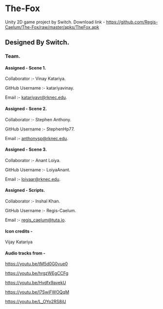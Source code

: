 # The-Fox
Unity 2D game project by Switch.
Download link - https://github.com/Regis-Caelum/The-Fox/raw/master/apks/TheFox.apk

## Designed By Switch.

### Team.

#### Assigned - Scene 1.

Collaborator :- Vinay Katariya.

GitHub Username :- katariyavinay.

Email :- katariyavr@rknec.edu.

#### Assigned - Scene 2.

Collaborator :- Stephen Anthony.

GitHub Username :- StephenHp77.

Email :- anthonysp@rknec.edu.

#### Assigned - Scene 3.

Collaborator :- Anant Loiya.

GitHub Username :- LoiyaAnant.

Email :- loiyaar@rknec.edu.

#### Assigned - Scripts.

Collaborator :- Inshal Khan.

GitHub Username :- Regis-Caelum.

Email :- regis_caelum@tuta.io.



#### Icon credits - 
Vijay Katariya


#### Audio tracks from -

https://youtu.be/tM5d0G0vue0

https://youtu.be/hrgzWEgCCFg

https://youtu.be/Hvdfx9avekU

https://youtu.be/l7SwiFWOQqM

https://youtu.be/L_OYo2RS8iU

